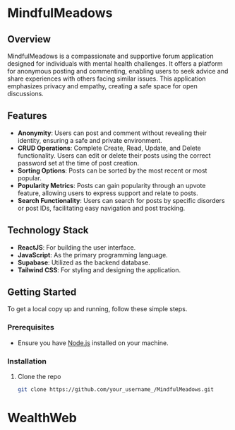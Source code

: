 # MindfulMeadows

## Overview

MindfulMeadows is a compassionate and supportive forum application designed for individuals with mental health challenges. It offers a platform for anonymous posting and commenting, enabling users to seek advice and share experiences with others facing similar issues. This application emphasizes privacy and empathy, creating a safe space for open discussions.

## Features

- **Anonymity**: Users can post and comment without revealing their identity, ensuring a safe and private environment.
- **CRUD Operations**: Complete Create, Read, Update, and Delete functionality. Users can edit or delete their posts using the correct password set at the time of post creation.
- **Sorting Options**: Posts can be sorted by the most recent or most popular.
- **Popularity Metrics**: Posts can gain popularity through an upvote feature, allowing users to express support and relate to posts.
- **Search Functionality**: Users can search for posts by specific disorders or post IDs, facilitating easy navigation and post tracking.

## Technology Stack

- **ReactJS**: For building the user interface.
- **JavaScript**: As the primary programming language.
- **Supabase**: Utilized as the backend database.
- **Tailwind CSS**: For styling and designing the application.

## Getting Started

To get a local copy up and running, follow these simple steps.

### Prerequisites

- Ensure you have [Node.js](https://nodejs.org/) installed on your machine.

### Installation

1. Clone the repo
   ```sh
   git clone https://github.com/your_username_/MindfulMeadows.git
   ```
# WealthWeb
